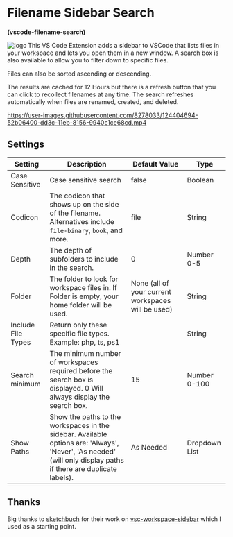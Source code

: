 # Filename Sidebar Search

**(vscode-filename-search)**

<img align="left" src=./logo.png alt="logo">  This VS Code Extension adds a sidebar to VSCode that lists files in your workspace and lets you open them in a new window. A search box is also available to allow you to filter down to specific files.

Files can also be sorted ascending or descending.

The results are cached for 12 Hours but there is a refresh button that you can click to recollect filenames at any time. The search refreshes automatically when files are renamed, created, and deleted.
&nbsp;<br>

https://user-images.githubusercontent.com/8278033/124404694-52b06400-dd3c-11eb-8156-9940c1ce68cd.mp4

## Settings

| Setting | Description | Default Value | Type |
| -------------- | --------------------------------------------------------------------------------------------------------------------------------------------------------------- | ------------------------------------ | ------------- |
| Case Sensitive | Case sensitive search | false | Boolean |
| Codicon | The codicon that shows up on the side of the filename. Alternatives include `file-binary`, `book`, and more. | file | String |
| Depth | The depth of subfolders to include in the search. | 0 | Number 0-5 |
| Folder | The folder to look for workspace files in. If Folder is empty, your home folder will be used. | None (all of your current workspaces will be used) | String |
| Include File Types | Return only these specific file types. Example: php, ts, ps1 | | String |
| Search minimum | The minimum number of workspaces required before the search box is displayed. 0 Will always display the search box. | 15 | Number 0-100 |
| Show Paths | Show the paths to the workspaces in the sidebar. Available options are: 'Always', 'Never', 'As needed' (will only display paths if there are duplicate labels). | As Needed | Dropdown List |


## Thanks
Big thanks to [sketchbuch](https://github.com/sketchbuch) for their work on [vsc-workspace-sidebar](https://github.com/sketchbuch/vsc-workspace-sidebar) which I used as a starting point.